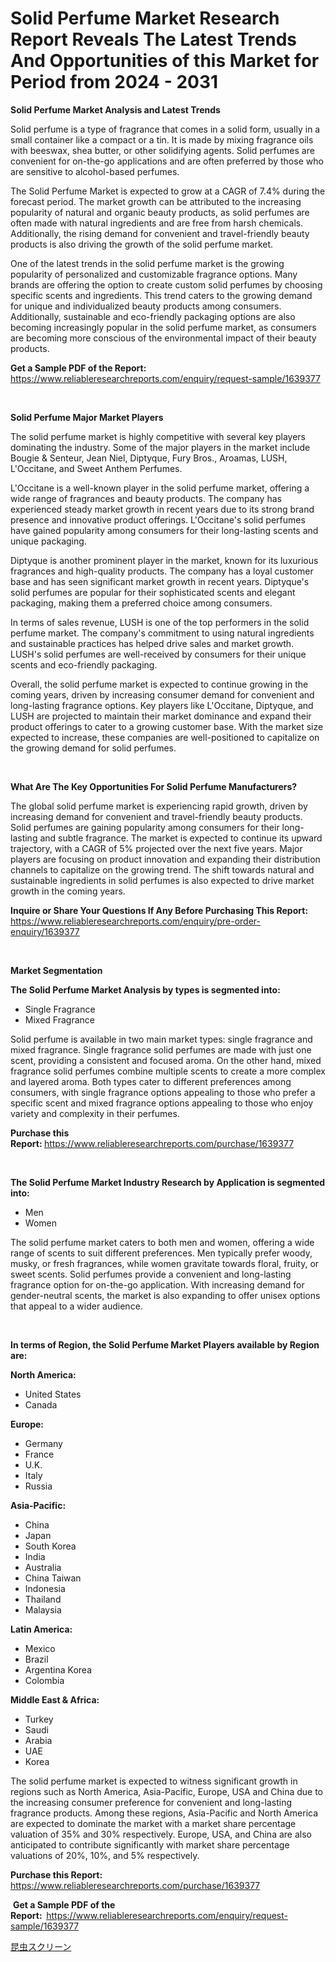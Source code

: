 <p><h1>Solid Perfume Market Research Report Reveals The Latest Trends And Opportunities of this Market for Period from 2024 - 2031</h1></p><p><strong>Solid Perfume Market Analysis and Latest Trends</strong></p>
<p><p>Solid perfume is a type of fragrance that comes in a solid form, usually in a small container like a compact or a tin. It is made by mixing fragrance oils with beeswax, shea butter, or other solidifying agents. Solid perfumes are convenient for on-the-go applications and are often preferred by those who are sensitive to alcohol-based perfumes.</p><p>The Solid Perfume Market is expected to grow at a CAGR of 7.4% during the forecast period. The market growth can be attributed to the increasing popularity of natural and organic beauty products, as solid perfumes are often made with natural ingredients and are free from harsh chemicals. Additionally, the rising demand for convenient and travel-friendly beauty products is also driving the growth of the solid perfume market.</p><p>One of the latest trends in the solid perfume market is the growing popularity of personalized and customizable fragrance options. Many brands are offering the option to create custom solid perfumes by choosing specific scents and ingredients. This trend caters to the growing demand for unique and individualized beauty products among consumers. Additionally, sustainable and eco-friendly packaging options are also becoming increasingly popular in the solid perfume market, as consumers are becoming more conscious of the environmental impact of their beauty products.</p></p>
<p><strong>Get a Sample PDF of the Report:&nbsp;</strong> <a href="https://www.reliableresearchreports.com/enquiry/request-sample/1639377">https://www.reliableresearchreports.com/enquiry/request-sample/1639377</a></p>
<p>&nbsp;</p>
<p><strong>Solid Perfume Major Market Players</strong></p>
<p><p>The solid perfume market is highly competitive with several key players dominating the industry. Some of the major players in the market include Bougie & Senteur, Jean Niel, Diptyque, Fury Bros., Aroamas, LUSH, L'Occitane, and Sweet Anthem Perfumes.</p><p>L'Occitane is a well-known player in the solid perfume market, offering a wide range of fragrances and beauty products. The company has experienced steady market growth in recent years due to its strong brand presence and innovative product offerings. L'Occitane's solid perfumes have gained popularity among consumers for their long-lasting scents and unique packaging.</p><p>Diptyque is another prominent player in the market, known for its luxurious fragrances and high-quality products. The company has a loyal customer base and has seen significant market growth in recent years. Diptyque's solid perfumes are popular for their sophisticated scents and elegant packaging, making them a preferred choice among consumers.</p><p>In terms of sales revenue, LUSH is one of the top performers in the solid perfume market. The company's commitment to using natural ingredients and sustainable practices has helped drive sales and market growth. LUSH's solid perfumes are well-received by consumers for their unique scents and eco-friendly packaging.</p><p>Overall, the solid perfume market is expected to continue growing in the coming years, driven by increasing consumer demand for convenient and long-lasting fragrance options. Key players like L'Occitane, Diptyque, and LUSH are projected to maintain their market dominance and expand their product offerings to cater to a growing customer base. With the market size expected to increase, these companies are well-positioned to capitalize on the growing demand for solid perfumes.</p></p>
<p>&nbsp;</p>
<p><strong>What Are The Key Opportunities For Solid Perfume Manufacturers?</strong></p>
<p><p>The global solid perfume market is experiencing rapid growth, driven by increasing demand for convenient and travel-friendly beauty products. Solid perfumes are gaining popularity among consumers for their long-lasting and subtle fragrance. The market is expected to continue its upward trajectory, with a CAGR of 5% projected over the next five years. Major players are focusing on product innovation and expanding their distribution channels to capitalize on the growing trend. The shift towards natural and sustainable ingredients in solid perfumes is also expected to drive market growth in the coming years.</p></p>
<p><strong>Inquire or Share Your Questions If Any Before Purchasing This Report:</strong> <a href="https://www.reliableresearchreports.com/enquiry/pre-order-enquiry/1639377">https://www.reliableresearchreports.com/enquiry/pre-order-enquiry/1639377</a></p>
<p>&nbsp;</p>
<p><strong>Market Segmentation</strong></p>
<p><strong>The Solid Perfume Market Analysis by types is segmented into:</strong></p>
<p><ul><li>Single Fragrance</li><li>Mixed Fragrance</li></ul></p>
<p><p>Solid perfume is available in two main market types: single fragrance and mixed fragrance. Single fragrance solid perfumes are made with just one scent, providing a consistent and focused aroma. On the other hand, mixed fragrance solid perfumes combine multiple scents to create a more complex and layered aroma. Both types cater to different preferences among consumers, with single fragrance options appealing to those who prefer a specific scent and mixed fragrance options appealing to those who enjoy variety and complexity in their perfumes.</p></p>
<p><strong>Purchase this Report:&nbsp;</strong><a href="https://www.reliableresearchreports.com/purchase/1639377">https://www.reliableresearchreports.com/purchase/1639377</a></p>
<p>&nbsp;</p>
<p><strong>The Solid Perfume Market Industry Research by Application is segmented into:</strong></p>
<p><ul><li>Men</li><li>Women</li></ul></p>
<p><p>The solid perfume market caters to both men and women, offering a wide range of scents to suit different preferences. Men typically prefer woody, musky, or fresh fragrances, while women gravitate towards floral, fruity, or sweet scents. Solid perfumes provide a convenient and long-lasting fragrance option for on-the-go application. With increasing demand for gender-neutral scents, the market is also expanding to offer unisex options that appeal to a wider audience.</p></p>
<p>&nbsp;</p>
<p><strong>In terms of Region, the Solid Perfume Market Players available by Region are:</strong></p>
<p>
    <p> <strong> North America: </strong>
        <ul>
            <li>United States</li>
            <li>Canada</li>
        </ul>
        </p> 
    <p> <strong> Europe: </strong>
        <ul>
            <li>Germany</li>
            <li>France</li>
            <li>U.K.</li>
            <li>Italy</li>
            <li>Russia</li>
        </ul>
        </p> 
    <p> <strong> Asia-Pacific: </strong>
        <ul>
            <li>China</li>
            <li>Japan</li>
            <li>South Korea</li>
            <li>India</li>
            <li>Australia</li>
            <li>China Taiwan</li>
            <li>Indonesia</li>
            <li>Thailand</li>
            <li>Malaysia</li>
        </ul>
        </p> 
    <p> <strong> Latin America: </strong>
        <ul>
            <li>Mexico</li>
            <li>Brazil</li>
            <li>Argentina Korea</li>
            <li>Colombia</li>
        </ul>
        </p> 
    <p> <strong> Middle East & Africa: </strong>
        <ul>
            <li>Turkey</li>
            <li>Saudi</li>
            <li>Arabia</li>
            <li>UAE</li>
            <li>Korea</li>
        </ul>
    </p>
    </p>
<p><p>The solid perfume market is expected to witness significant growth in regions such as North America, Asia-Pacific, Europe, USA and China due to the increasing consumer preference for convenient and long-lasting fragrance products. Among these regions, Asia-Pacific and North America are expected to dominate the market with a market share percentage valuation of 35% and 30% respectively. Europe, USA, and China are also anticipated to contribute significantly with market share percentage valuations of 20%, 10%, and 5% respectively.</p></p>
<p><strong>Purchase this Report: </strong><a href="https://www.reliableresearchreports.com/purchase/1639377">https://www.reliableresearchreports.com/purchase/1639377</a></p>
<p>&nbsp;<strong>Get a Sample PDF of the Report:&nbsp;&nbsp;</strong><a href="https://www.reliableresearchreports.com/enquiry/request-sample/1639377">https://www.reliableresearchreports.com/enquiry/request-sample/1639377</a></p>
<p><strong></strong></p>
<p><p><a href="https://github.com/xemfu2379520/Market-Research-Report-List-1/blob/main/26640585534.md">昆虫スクリーン</a></p></p>